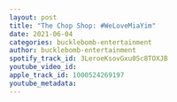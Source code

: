 ```yaml
---
layout: post
title: "The Chop Shop: #WeLoveMiaYim"
date: 2021-06-04
categories: bucklebomb-entertainment
author: bucklebomb-entertainment
spotify_track_id: 3LeroeKsovGxu0Sc8TOXJB
youtube_video_id: 
apple_track_id: 1000524269197
youtube_metadata: 
---
```

